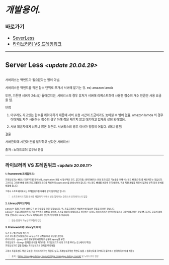 # *개발용어.*

### 바로가기

- [SeverLess](#serverless)
- [라이브러리 VS 프레임워크](#libraryvsframework)

----

## <a name="serverless"></a>Server Less  *<small><update 20.04.29><small>*

<br>서버리스는 백엔드가 필요없다는 말이 아님.<br>
<br>서버리스란 백엔드를 작은 함수 단위로 쪼개서 서버에 맡기는 것. ex) amazon lamda<br>
<br>또한, 기존엔 서버가 24시간 돌아갔지만, 서버리스의 경우 유저가 서버에 리퀘스트하여 사용한 함수의 개수 만큼만 사용 요금을 냄.<br>

단점

1. 아무래도 자고있는 함수를 깨워야하기 때문에 서버 요청 시간이 조금이라도 늦어질 수 밖에 없음. amazon lamda 의 경우 이마저도 자주 사용하는 함수의 경우 아예 잠을 재우지 않고 대기하고 있게끔 설정 되어있음.

2. 서버 제공자에게 너무나 많은 의존도. 서버리스의 경우 이사가 굉장히 어렵다. (마치 결혼)

결론

서버관리에 시간과 돈을 절약하고 싶다면 서버리스!
<br><br>
출처 : 노마드코더 유투브 영상

----

## <a name="libraryvsframework"></a>라이브러리 VS 프레임워크 *<small><update 20.06.17><small>*
### **1. Framework(프레임워크)**

프레임워크는 뼈대나 기반구조를 뜻하는데, Application 개발 시 필수적인 코드, 알고리즘, 데이터베이스 연동 등과 같은 기능들을 위해 어느정도 뼈대(구조)를 제공해주는 것입니다. 그러므로 그러한 뼈대 위에 프로그래머가 코드를 작성하여 Application을 완성시켜야 합니다. 어느정도 뼈대를 제공해 주기 때문에, 객체 지향 개발을 하면서 일관성 부족 등의 문제를 해결해 줍니다. 

그래서 소프트웨어에서는 프레임워크를 아래와 같이 정의하곤 합니다.

> 소프트웨어의 특정 문제를 해결하기 위해서 상호 협력하는 클래스와 인터페이스의 집합

### **2. Library(라이브러리)**
Library는 특정 기능에 대한 도구 or 함수들을 모은 집합입니다. 즉, 프로그래머가 개발하는데 필요한 것들을 모아둔 것입니다. <br>
Library는 프로그래머라면 누구나 한번쯤은 써봤을 것이며, 스스로 써보지 않았다라고 생각하는 사람도 라이브러리가 무엇인지 몰라서 그렇게 얘기하는 것일 뿐, 자기도 모르게 써보았을 것입니다. Library 역시도 아래와 같이 간단하게 정의할 수 있습니다.

>단순 활용이 가능한 도구들의 집합

### **3. Framework와 Library의 차이**
누가 누구를 컨트롤 하는가!<br>
너가 코드를 컨트롤할건지 vs 누군가의 규칙을 따라 코딩할 것인지.<br>
라이브러리 -  jquery 내가 필요할때 사용하고 싶을때 jquery를 부름.<br>
프레임워크 -  Django 정해진 규칙을 따라야함. 프레임워크가 너의 코드를 부르는 것.(제어의 역전) <br>
프레임워크로 일을 할떄는 프레임워크의 규칙을 따라야함 <br>

그래서 프론트엔드  쪽은  모호함. 라이브러리적인  측면도  있고, 프레임워크적인  측면도  있음. ( 컴포넌트를  리액트가  불러와서  인터랙티브  하게  해줌 )

> 출처 : [https://mangkyu.tistory.com/4](https://mangkyu.tistory.com/4) 및 노마드코더 영상
----

